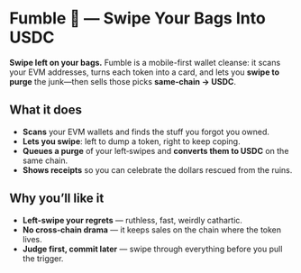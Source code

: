 
# Fumble 🧹 — Swipe Your Bags Into USDC

**Swipe left on your bags.** Fumble is a mobile-first wallet cleanse: it scans your EVM addresses, turns each token into a card, and lets you **swipe to purge** the junk—then sells those picks **same‑chain → USDC**.

## What it does
- **Scans** your EVM wallets and finds the stuff you forgot you owned.
- **Lets you swipe**: left to dump a token, right to keep coping.
- **Queues a purge** of your left‑swipes and **converts them to USDC** on the same chain.
- **Shows receipts** so you can celebrate the dollars rescued from the ruins.

## Why you’ll like it
- **Left-swipe your regrets** — ruthless, fast, weirdly cathartic.
- **No cross‑chain drama** — it keeps sales on the chain where the token lives.
- **Judge first, commit later** — swipe through everything before you pull the trigger.
